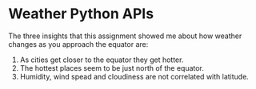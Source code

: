 # Weather Python APIs

The three insights that this assignment showed me about how weather changes as you approach the equator are:

1.  As cities get closer to the equator they get hotter. 
2.  The hottest places seem to be just north of the equator. 
3.  Humidity, wind spead and cloudiness are not correlated with latitude.

